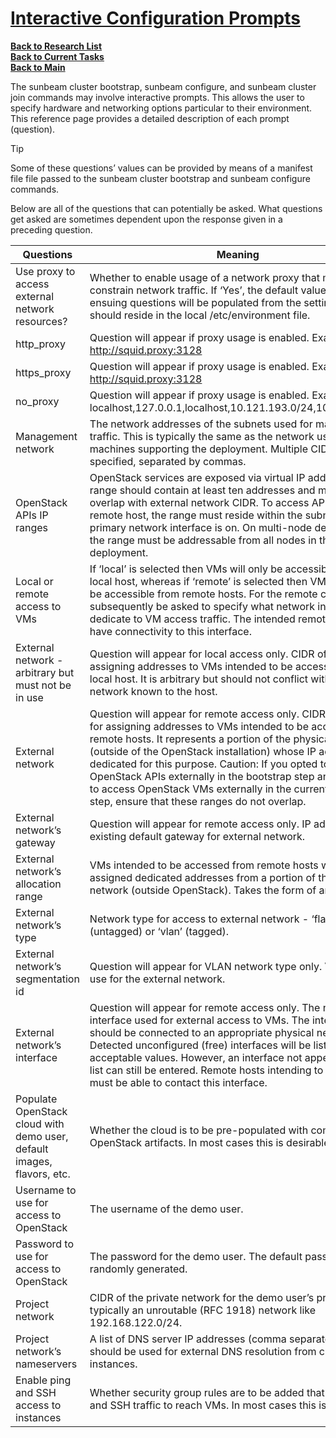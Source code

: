 # **[Interactive Configuration Prompts](https://canonical-openstack.readthedocs-hosted.com/en/latest/reference/interactive-configuration-prompts/)**

**[Back to Research List](../../../../../research_list.md)**\
**[Back to Current Tasks](../../../../../../a_status/current_tasks.md)**\
**[Back to Main](../../../../../../README.md)**

The sunbeam cluster bootstrap, sunbeam configure, and sunbeam cluster join commands may involve interactive prompts. This allows the user to specify hardware and networking options particular to their environment. This reference page provides a detailed description of each prompt (question).

Tip

Some of these questions’ values can be provided by means of a manifest file file passed to the sunbeam cluster bootstrap and sunbeam configure commands.

Below are all of the questions that can potentially be asked. What questions get asked are sometimes dependent upon the response given in a preceding question.

| Questions                                                              | Meaning                                                                                                                                                                                                                                                                                                                                                                                                                                                                                      |
|------------------------------------------------------------------------|----------------------------------------------------------------------------------------------------------------------------------------------------------------------------------------------------------------------------------------------------------------------------------------------------------------------------------------------------------------------------------------------------------------------------------------------------------------------------------------------|
| Use proxy to access external network resources?                        | Whether to enable usage of a network proxy that may constrain network traffic. If ‘Yes’, the default values for the ensuing questions will be populated from the settings that should reside in the local /etc/environment file.                                                                                                                                                                                                                                                             |
| http_proxy                                                             | Question will appear if proxy usage is enabled.  Example value: <http://squid.proxy:3128>                                                                                                                                                                                                                                                                                                                                                                                                      |
| https_proxy                                                            | Question will appear if proxy usage is enabled. Example value: <http://squid.proxy:3128>                                                                                                                                                                                                                                                                                                                                                                                                       |
| no_proxy                                                               | Question will appear if proxy usage is enabled.  Example value: localhost,127.0.0.1,localhost,10.121.193.0/24,10.20.21.0/27                                                                                                                                                                                                                                                                                                                                                                  |
| Management network                                                     | The network addresses of the subnets used for management traffic. This is typically the same as the network used by the machines supporting the deployment. Multiple CIDRs can be specified, separated by commas.                                                                                                                                                                                                                                                                            |
| OpenStack APIs IP ranges                                               | OpenStack services are exposed via virtual IP addresses. This range should contain at least ten addresses and must not overlap with external network CIDR. To access APIs from a remote host, the range must reside within the subnet that the primary network interface is on.  On multi-node deployments, the range must be addressable from all nodes in the deployment.                                                                                                                  |
| Local or remote access to VMs                                          | If ‘local’ is selected then VMs will only be accessible from the local host, whereas if ‘remote’ is selected then VMs will only be accessible from remote hosts.  For the remote case, you will subsequently be asked to specify what network interface to dedicate to VM access traffic. The intended remote hosts must have connectivity to this interface.                                                                                                                                |
| External network - arbitrary but must not be in use                    | Question will appear for local access only.  CIDR of network for assigning addresses to VMs intended to be accessed from the local host. It is arbitrary but should not conflict with another network known to the host.                                                                                                                                                                                                                                                                     |
| External network                                                       | Question will appear for remote access only.  CIDR of network for assigning addresses to VMs intended to be accessed from remote hosts. It represents a portion of the physical network (outside of the OpenStack installation) whose IP addresses are dedicated for this purpose.  Caution: If you opted to access OpenStack APIs externally in the bootstrap step and you opted to access OpenStack VMs externally in the current configure step, ensure that these ranges do not overlap. |
| External network’s gateway                                             | Question will appear for remote access only.  IP address of existing default gateway for external network.                                                                                                                                                                                                                                                                                                                                                                                   |
| External network’s allocation range                                    | VMs intended to be accessed from remote hosts will be assigned dedicated addresses from a portion of the physical network (outside OpenStack). Takes the form of an IP range.                                                                                                                                                                                                                                                                                                                |
| External network’s type                                                | Network type for access to external network - ‘flat’ (untagged) or ‘vlan’ (tagged).                                                                                                                                                                                                                                                                                                                                                                                                          |
| External network’s segmentation id                                     | Question will appear for VLAN network type only.  VLAN ID to use for the external network.                                                                                                                                                                                                                                                                                                                                                                                                   |
| External network’s interface                                           | Question will appear for remote access only.  The network interface used for external access to VMs. The interface should be connected to an appropriate physical network. Detected unconfigured (free) interfaces will be listed as acceptable values. However, an interface not appearing in the list can still be entered.  Remote hosts intending to access VMs must be able to contact this interface.                                                                                  |
| Populate OpenStack cloud with demo user, default images, flavors, etc. | Whether the cloud is to be pre-populated with common OpenStack artifacts. In most cases this is desirable.                                                                                                                                                                                                                                                                                                                                                                                   |
| Username to use for access to OpenStack                                | The username of the demo user.                                                                                                                                                                                                                                                                                                                                                                                                                                                               |
| Password to use for access to OpenStack                                | The password for the demo user. The default password is randomly generated.                                                                                                                                                                                                                                                                                                                                                                                                                  |
| Project network                                                        | CIDR of the private network for the demo user’s project. This is typically an unroutable (RFC 1918) network like 192.168.122.0/24.                                                                                                                                                                                                                                                                                                                                                           |
| Project network’s nameservers                                          | A list of DNS server IP addresses (comma separated) that should be used for external DNS resolution from cloud instances.                                                                                                                                                                                                                                                                                                                                                                    |
| Enable ping and SSH access to instances                                | Whether security group rules are to be added that allow ICMP and SSH traffic to reach VMs. In most cases this is desirable.                                                                                                                                                                                                                                                                                                                                                                  |
